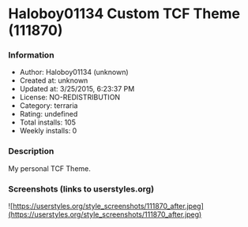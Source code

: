 # Haloboy01134 Custom TCF Theme (111870)

### Information
- Author: Haloboy01134 (unknown)
- Created at: unknown
- Updated at: 3/25/2015, 6:23:37 PM
- License: NO-REDISTRIBUTION
- Category: terraria
- Rating: undefined
- Total installs: 105
- Weekly installs: 0


### Description
My personal TCF Theme.


### Screenshots (links to userstyles.org)
![https://userstyles.org/style_screenshots/111870_after.jpeg](https://userstyles.org/style_screenshots/111870_after.jpeg)


